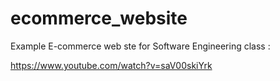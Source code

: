 # ecommerce_website

Example E-commerce web ste for Software Engineering class : 

https://www.youtube.com/watch?v=saV00skiYrk


